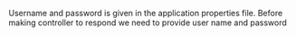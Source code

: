 Username and password is given in the application properties file. Before making controller to respond we need to provide user name and password